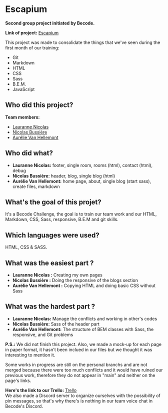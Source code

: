 # Escapium
**Second group project initiated by Becode.**  
  
**Link of project:** [Escapium](https://becodeorg.github.io/hamilton-7-escapium-team-4-nicaunic/)  
  
This project was made to consolidate the things that we've seen during the first month of our training:  
* Git
* Markdown
* HTML
* CSS
* Sass
* B.E.M.
* JavaScript

## **Who did this project?**
**Team members:**
* [Lauranne Nicolas](https://github.com/l4ur4nn3)
* [Nicolas Bussière](https://github.com/Sephiryah)
* [Aurélie Van Hellemont](https://github.com/Avanhellemont)

## **Who did what?**
* **Lauranne Nicolas:** footer, single room, rooms (html), contact (html), debug
* **Nicolas Bussière:** header, blog, single blog (html)
* **Aurélie Van Hellemont:** home page, about, single blog (start sass), create files, markdown

## **What's the goal of this projet?**
It's a Becode Challenge, the goal is to train our team work and our HTML, Markdown, CSS, Sass, responsive, B.E.M and git skills.

## **Which languages were used?**

HTML, CSS & SASS.

## **What was the easiest part ?**
* **Lauranne Nicolas :** Creating my own pages
* **Nicolas Bussière :** Doing the responsive of the blogs section
* **Aurélie Van Hellemont :** Copying HTML and doing basic CSS without Sass

## **What was the hardest part ?**
* **Lauranne Nicolas:** Manage the conflicts and working in other's codes
* **Nicolas Bussière:** Sass of the header part
* **Aurélie Van Hellemont:** The structure of BEM classes with Sass, the responsive, and Git problems

**P.S.:** We did not finish this project. Also, we made a mock-up for each page in paper format, it hasn't been inclued in our files but we thought it was interesting to mention it. 

Some works in progress are still on the personal branchs and are not merged because there were too much conflicts and it would have ruined our previous work, therefore they do not appear in "main" and neither on the page's links.  

**Here's the link to our Trello:** [Trello](https://trello.com/invite/b/uyYWwZhs/ATTIb9871d84d557de6e60c2f89aa89adf0dBF66AC6D/avancement)  
We also made a Discord server to organize ourselves with the possibility of pin messages, so that's why there's is nothing in our team voice chat in Becode's Discord.
